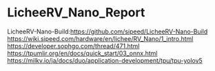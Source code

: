 # LicheeRV_Nano_Report


LicheeRV-Nano-Build:https://github.com/sipeed/LicheeRV-Nano-Build<br>
https://wiki.sipeed.com/hardware/en/lichee/RV_Nano/1_intro.html<br>
https://developer.sophgo.com/thread/471.html<br>
https://tpumlir.org/en/docs/quick_start/03_onnx.html<br>
https://milkv.io/ja/docs/duo/application-development/tpu/tpu-yolov5<br>

